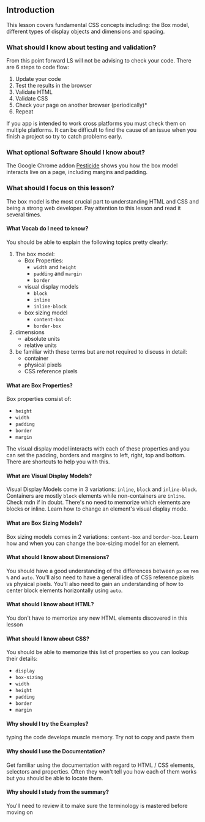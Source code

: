 ## Introduction

This lesson covers fundamental CSS concepts including: the Box model, different types of display objects and dimensions and spacing.

### What should I know about testing and validation?

From this point forward LS will not be advising to check your code. There are 6 steps to code flow:

1. Update your code
2. Test the results in the browser
3. Validate HTML
4. Validate CSS
5. Check your page on another browser (periodically)*
6. Repeat

If you app is intended to work cross platforms you must check them on multiple platforms. It can be difficult to find the cause of an issue when you finish a project so try to catch problems early.

### What optional Software Should I know about?

The Google Chrome addon [Pesticide](https://chrome.google.com/webstore/detail/pesticide-for-chrome-with/eipbgplchlidkojmppclhkechkhmlefi?hl=en) shows you how the box model interacts live on a page, including margins and padding.

### What should I focus on this lesson?

The box model is the most crucial part to understanding HTML and CSS and being a strong web developer. Pay attention to this lesson and read it several times.

#### What Vocab do I need to know?

You should be able to explain the following topics pretty clearly:

1. The box model:
   - Box Properties:
     - `width` and `height`
     - `padding` and `margin`
     - `border`
   - visual display models
     - `block`
     - `inline`
     - `inline-block`
   - box sizing model
     - `content-box`
     - `border-box`
2. dimensions
   - absolute units
   - relative units
3. be familiar with these terms but are not required to discuss in detail:
   - container
   - physical pixels
   - CSS reference pixels

#### What are Box Properties?

Box properties consist of:

- `height`
- `width`
- `padding`
- `border`
- `margin`

The visual display model interacts with each of these properties and you can set the padding, borders and margins to left, right, top and bottom. There are shortcuts to help you with this. 

#### What are Visual Display Models?

Visual Display Models come in 3 variations: `inline`, `block` and `inline-block`. Containers are mostly `block` elements while non-containers are `inline`. Check mdn if in doubt. There's no need to memorize which elements are blocks or inline. Learn how to change an element's visual display mode.

#### What are Box Sizing Models?

Box sizing models comes in 2 variations: `content-box` and `border-box`. Learn how and when you can change the box-sizing model for an element.

#### What should I know about Dimensions?

You should have a good understanding of the differences between `px` `em` `rem` `%` and `auto`. You'll also need to have a general idea of CSS reference pixels vs physical pixels. You'll also need to gain an understanding of how to center block elements horizontally using `auto`.

#### What should I know about HTML?

You don't have to memorize any new HTML elements discovered in this lesson

#### What should I know about CSS?

You should be able to memorize this list of properties so you can lookup their details:

- `display`
- `box-sizing`
- `width`
- `height`
- `padding`
- `border`
- `margin`

#### Why should I try the Examples?

typing the code develops muscle memory. Try not to copy and paste them

#### Why should I use the Documentation?

Get familiar using the documentation with regard to HTML / CSS elements, selectors and properties. Often they won't tell you how each of them works but you should be able to locate them.

#### Why should I study from the summary? 

You'll need to review it to make sure the terminology is mastered before moving on